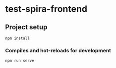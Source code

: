 # test-spira-frontend

## Project setup
```
npm install
```

### Compiles and hot-reloads for development
```
npm run serve
```

